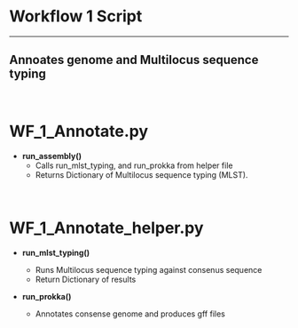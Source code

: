 # Workflow 1 Script
_______________________________________

## Annoates genome and Multilocus sequence typing

<br />

# WF_1_Annotate.py

- **run_assembly()**
    - Calls run_mlst_typing, and run_prokka from helper file
    - Returns Dictionary of Multilocus sequence typing (MLST).

<br />

# WF_1_Annotate_helper.py

- **run_mlst_typing()**
    - Runs Multilocus sequence typing against consenus sequence
    - Return Dictionary of results

- **run_prokka()**
    - Annotates consense genome and produces gff files



<br />
